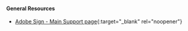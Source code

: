 #### General Resources

* [Adobe Sign - Main Support page](https://helpx.adobe.com/support/sign.html){:target="_blank" rel="noopener"}

